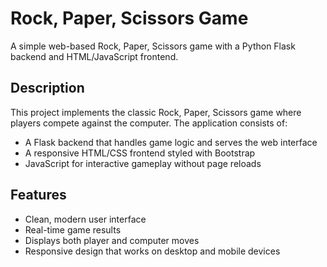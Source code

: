 # Rock, Paper, Scissors Game

A simple web-based Rock, Paper, Scissors game with a Python Flask backend and HTML/JavaScript frontend.

## Description

This project implements the classic Rock, Paper, Scissors game where players compete against the computer. The application consists of:

- A Flask backend that handles game logic and serves the web interface
- A responsive HTML/CSS frontend styled with Bootstrap
- JavaScript for interactive gameplay without page reloads

## Features

- Clean, modern user interface
- Real-time game results
- Displays both player and computer moves
- Responsive design that works on desktop and mobile devices

